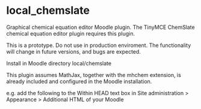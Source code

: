 local_chemslate
==============

Graphical chemical equation editor Moodle plugin. The TinyMCE ChemSlate chemical equation editor plugin requires this plugin.

This is a prototype. Do not use in production enviroment. The functionality will 
change in future versions, and bugs are expected.

Install in Moodle directory local/chemslate

This plugin assumes MathJax, together with the mhchem extension, is already included and configured in the Moodle installation.

e.g. add the following to the Within HEAD text box in Site administration > Appearance > Additional HTML of your Moodle

<script type="text/x-mathjax-config">
MathJax.Hub.Config({
TeX: {extensions: ["mhchem.js"]},
});
</script>
<script type="text/javascript" src="http://cdn.mathjax.org/mathjax/latest/MathJax.js?config=TeX-AMS-MML_HTMLorMML"></script>
